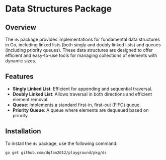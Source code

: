 # Data Structures Package

## Overview

The `ds` package provides implementations for fundamental data structures in Go, including linked lists (both singly and doubly linked lists) and queues (including priority queues). These data structures are designed to offer efficient and easy-to-use tools for managing collections of elements with dynamic sizes.

## Features

- **Singly Linked List**: Efficient for appending and sequential traversal.
- **Doubly Linked List**: Allows traversal in both directions and efficient element removal.
- **Queue**: Implements a standard first-in, first-out (FIFO) queue.
- **Priority Queue**: A queue where elements are dequeued based on priority.

## Installation

To install the `ds` package, use the following command:

```bash
go get github.com/dqfan2012/playground/pkg/ds
```
